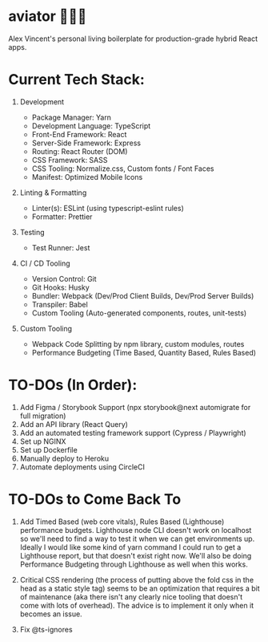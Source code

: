 # aviator 👨🏻‍✈️

Alex Vincent's personal living boilerplate for production-grade hybrid React apps.

# Current Tech Stack:

1. Development

   - Package Manager: Yarn
   - Development Language: TypeScript
   - Front-End Framework: React
   - Server-Side Framework: Express
   - Routing: React Router (DOM)
   - CSS Framework: SASS
   - CSS Tooling: Normalize.css, Custom fonts / Font Faces
   - Manifest: Optimized Mobile Icons

2. Linting & Formatting

   - Linter(s): ESLint (using typescript-eslint rules)
   - Formatter: Prettier

3. Testing

   - Test Runner: Jest

4. CI / CD Tooling

   - Version Control: Git
   - Git Hooks: Husky
   - Bundler: Webpack (Dev/Prod Client Builds, Dev/Prod Server Builds)
   - Transpiler: Babel
   - Custom Tooling (Auto-generated components, routes, unit-tests)

5. Custom Tooling

   - Webpack Code Splitting by npm library, custom modules, routes
   - Performance Budgeting (Time Based, Quantity Based, Rules Based)

# TO-DOs (In Order):

1. Add Figma / Storybook Support (npx storybook@next automigrate for full migration)
2. Add an API library (React Query)
3. Add an automated testing framework support (Cypress / Playwright)
4. Set up NGINX
5. Set up Dockerfile
6. Manually deploy to Heroku
7. Automate deployments using CircleCI

# TO-DOs to Come Back To

1. Add Timed Based (web core vitals), Rules Based (Lighthouse) performance budgets. Lighthouse node CLI doesn't work on localhost
   so we'll need to find a way to test it when we can get environments up. Ideally I would like some kind of yarn command
   I could run to get a Lighthouse report, but that doesn't exist right now. We'll also be doing Performance Budgeting through
   Lighthouse as well when this works.

2. Critical CSS rendering (the process of putting above the fold css in the head as a static style tag) seems to be
   an optimization that requires a bit of maintenance (aka there isn't any clearly nice tooling that doesn't come with lots of
   overhead). The advice is to implement it only when it becomes an issue.

3. Fix @ts-ignores
